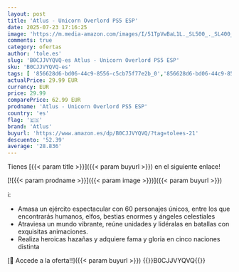 ```yaml
---
layout: post
title: 'Atlus - Unicorn Overlord PS5 ESP'
date: 2025-07-23 17:16:25
image: 'https://m.media-amazon.com/images/I/51TpVwBaL1L._SL500_._SL400_.jpg'
comments: true
category: ofertas
author: 'tole.es'
slug: 'B0CJJVYQVQ-es Atlus - Unicorn Overlord PS5 ESP'
sku: 'B0CJJVYQVQ-es'
tags: [ '856628d6-bd06-44c9-8556-c5cb75f77e2b_0','856628d6-bd06-44c9-8556-c5cb75f77e2b_2201','856628d6-bd06-44c9-8556-c5cb75f77e2b_3601','856628d6-bd06-44c9-8556-c5cb75f77e2b_401','Arborist Merchandising Root','Hardware y juegos para PlayStation 5','Juegos para PlayStation 5','Preventa de Videojuegos','Self Service','Special Features Stores','Tienda de consolas y videojuegos infantiles','Videojuegos','Videojuegos más esperados','atlus','ps5','🇪🇸', ]
actualPrice: 29.99 EUR
currency: EUR
price: 29.99
comparePrice: 62.99 EUR
prodname: 'Atlus - Unicorn Overlord PS5 ESP'
country: 'es'
flag: '🇪🇸'
brand: 'Atlus'
buyurl: 'https://www.amazon.es/dp/B0CJJVYQVQ/?tag=tolees-21'
descuento: '52.39'
average: '28.836'
---
```


Tienes [{{< param title >}}]({{< param buyurl >}}) en el siguiente enlace!

[![{{< param prodname >}}]({{< param image >}})]({{< param buyurl >}})

ℹ️:

- Amasa un ejército espectacular con 60 personajes únicos, entre los que encontrarás humanos, elfos, bestias enormes y ángeles celestiales
- Atraviesa un mundo vibrante, reúne unidades y lidéralas en batallas con exquisitas animaciones.
- Realiza heroicas hazañas y adquiere fama y gloria en cinco naciones distinta

[🛒 Accede a la oferta!!]({{< param buyurl >}})
{{<world>}}B0CJJVYQVQ{{</world>}}
